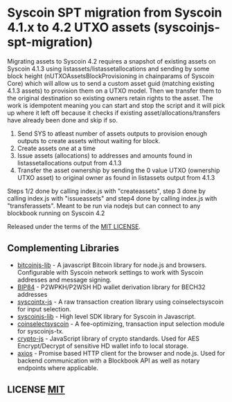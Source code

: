 # Syscoin SPT migration from Syscoin 4.1.x to 4.2 UTXO assets (syscoinjs-spt-migration)

Migrating assets to Syscoin 4.2 requires a snapshot of existing assets on Syscoin 4.1.3 using listassets/listassetallocations and sending by some block height (nUTXOAssetsBlockProvisioning in chainparams of Syscoin Core) which will allow us to send a custom asset guid (matching existing 4.1.3 assets) to provision them on a UTXO model. Then we transfer them to the original destination so existing owners retain rights to the asset. The work is idempotent meaning you can start and stop the script and it will pick up where it left off because it checks if existing asset/allocations/transfers have already been done and skip if so.

1) Send SYS to atleast number of assets outputs to provision enough outputs to create assets without waiting for block.
2) Create assets one at a time
3) Issue assets (allocations) to addresses and amounts found in listassetallocations output from 4.1.3
4) Transfer the asset ownership by sending the 0 value UTXO (ownership UTXO asset) to original owner as found in listassets output from 4.1.3

Steps 1/2 done by calling index.js with "createassets", step 3 done by calling index.js with "issueassets" and step4 done by calling index.js with "transferassets". Meant to be run via nodejs but can connect to any blockbook running on Syscoin 4.2

Released under the terms of the [MIT LICENSE](LICENSE).

## Complementing Libraries
- [bitcoinjs-lib](https://github.com/bitcoinjs/bitcoinjs-lib) - A javascript Bitcoin library for node.js and browsers. Configurable with Syscoin network settings to work with Syscoin addresses and message signing.
- [BIP84](https://github.com/Anderson-Juhasc/bip84) - P2WPKH/P2WSH HD wallet derivation library for BECH32 addresses
- [syscointx-js](https://github.com/syscoin/syscointx-js) - A raw transaction creation library using coinselectsyscoin for input selection.
- [syscoinjs-lib](https://github.com/syscoin/syscoinjs-lib) - High level SDK library for Syscoin in Javascript.
- [coinselectsyscoin](https://github.com/syscoin/coinselectsyscoin) - A fee-optimizing, transaction input selection module for syscoinjs-tx.
- [crypto-js](https://github.com/brix/crypto-js) - JavaScript library of crypto standards. Used for AES Encrypt/Decrypt of sensitive HD wallet info to local storage.
- [axios](https://github.com/axios/axios) - Promise based HTTP client for the browser and node.js. Used for backend communication with a Blockbook API as well as notary endpoints where applicable.





## LICENSE [MIT](LICENSE)
